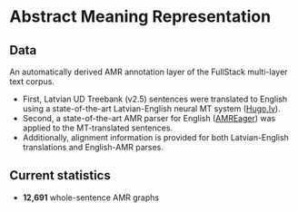 # Abstract Meaning Representation

## Data

An automatically derived AMR annotation layer of the FullStack multi-layer text corpus.

* First, Latvian UD Treebank (v2.5) sentences were translated to English using a state-of-the-art Latvian-English neural MT system ([Hugo.lv](https://hugo.lv/en)).
* Second, a state-of-the-art AMR parser for English ([AMREager](http://cohort.inf.ed.ac.uk/amreager.html)) was applied to the MT-translated sentences.
* Additionally, alignment information is provided for both Latvian-English translations and English-AMR parses.

## Current statistics

* __12,691__ whole-sentence AMR graphs
